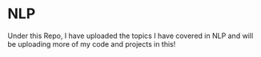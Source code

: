 # NLP
Under this Repo, I have uploaded the topics I have covered in NLP and will be uploading more of my code and projects in this!
